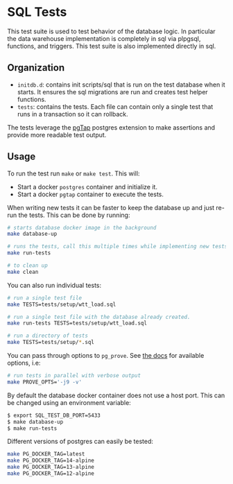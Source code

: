 # SQL Tests

This test suite is used to test behavior of the database logic.
In particular the data warehouse implementation is
completely in sql via plpgsql, functions, and triggers.
This test suite is also implemented directly in sql.

## Organization

- `initdb.d`: contains init scripts/sql that is run on the test database
 when it starts. It ensures the sql migrations are run and creates test helper
 functions.
- `tests`: contains the tests. Each file can contain only a single test that
    runs in a transaction so it can rollback.

The tests leverage the
[pgTap](https://pgtap.org/documentation.html)
postgres extension to make assertions and provide
more readable test output.

## Usage

To run the test run `make` or `make test`. This will:

- Start a docker `postgres` container and initialize it.
- Start a docker `pgtap` container to execute the tests.

When writing new tests
it can be faster to keep the database up
and just re-run the tests.
This can be done by running:

```bash
# starts database docker image in the background
make database-up

# runs the tests, call this multiple times while implementing new tests.
make run-tests

# to clean up
make clean
```

You can also run individual tests:

```bash
# run a single test file
make TESTS=tests/setup/wtt_load.sql

# run a single test file with the database already created.
make run-tests TESTS=tests/setup/wtt_load.sql

# run a directory of tests
make TESTS=tests/setup/*.sql
```

You can pass through options to `pg_prove`.
See [the docs](https://pgtap.org/pg_prove.html)
for available options, i.e:

```bash
# run tests in parallel with verbose output
make PROVE_OPTS='-j9 -v'
```

By default the database docker container does not use a host port.
This can be changed using an environment variable:

```bash
$ export SQL_TEST_DB_PORT=5433
$ make database-up
$ make run-tests
```

Different versions of postgres can easily be tested:

```bash
make PG_DOCKER_TAG=latest
make PG_DOCKER_TAG=14-alpine
make PG_DOCKER_TAG=13-alpine
make PG_DOCKER_TAG=12-alpine
```

